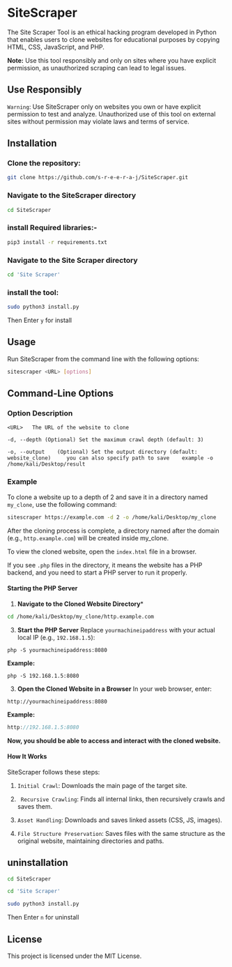 # SiteScraper

The Site Scraper Tool is an ethical hacking program developed in Python that enables users to clone websites for educational purposes by copying HTML, CSS, JavaScript, and PHP.


**Note:** Use this tool responsibly and only on sites where you have explicit permission, as unauthorized scraping can lead to legal issues.

## Use Responsibly


 `Warning`: Use SiteScraper only on websites you own or have explicit permission to test and analyze. Unauthorized use of this tool on external sites without permission may violate laws and terms of service.


## Installation

### Clone the repository:

```bash
git clone https://github.com/s-r-e-e-r-a-j/SiteScraper.git
```


### Navigate to the SiteScraper directory

```bash
cd SiteScraper
```

### install Required libraries:-

```bash
pip3 install -r requirements.txt
``````


### Navigate to the Site Scraper directory
``` bash
cd 'Site Scraper'
 ```
### install the tool:
```bash
sudo python3 install.py
```
Then Enter `y` for install


## Usage


 Run SiteScraper from the command line with the following options:

``` bash
sitescraper <URL> [options]
```


## Command-Line Options

### Option	Description


 ```<URL>	The URL of the website to clone```


 ```-d, --depth (Optional) Set the maximum crawl depth (default: 3)```


 ```-o, --output	(Optional) Set the output directory (default: website_clone)     you can also specify path to save    example -o /home/kali/Desktop/result    ```




### Example

 To clone a website up to a depth of 2 and save it in a directory named `my_clone`, use the following command:

```bash
sitescraper https://example.com -d 2 -o /home/kali/Desktop/my_clone
```
After the cloning process is complete, a directory named after the domain (e.g., `http.example.com`) will be created inside my_clone.

To view the cloned website, open the `index.html` file in a browser.

If you see `.php` files in the directory, it means the website has a PHP backend, and you need to start a PHP server to run it properly.

#### Starting the PHP Server
1. **Navigate to the Cloned Website Directory***
   
```bash
cd /home/kali/Desktop/my_clone/http.example.com
```
3. **Start the PHP Server**
Replace `yourmachineipaddress` with your actual local IP (e.g., `192.168.1.5`):

```nginx
php -S yourmachineipaddress:8080
```

**Example:**

```nginx
php -S 192.168.1.5:8080
```
3. **Open the Cloned Website in a Browser**
In your web browser, enter:

```arduino
http://yourmachineipaddress:8080
```
**Example:**

```cpp
http://192.168.1.5:8080
```

**Now, you should be able to access and interact with the cloned website.**


#### How It Works
SiteScraper follows these steps:

1. `Initial Crawl`: Downloads the main page of the target site.

 
 2. ` Recursive Crawling`: Finds all internal links, then recursively crawls and saves them.

  
 3. `Asset Handling`: Downloads and saves linked assets (CSS, JS, images).


 4. `File Structure Preservation`: Saves files with the same structure as the original website, maintaining directories and paths.

## uninstallation

```bash
cd SiteScraper
```
```bash
cd 'Site Scraper'
```
```bash
sudo python3 install.py
```
Then Enter `n` for uninstall


## License


 This project is licensed under the MIT License.



